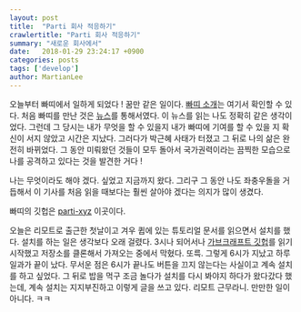 ```yaml
---
layout: post
title:  "Parti 회사 적응하기"
crawlertitle: "Parti 회사 적응하기"
summary: "새로운 회사에서"
date:   2018-01-29 23:24:17 +0900
categories: posts
tags: ['develop']
author: MartianLee
---
```


오늘부터 빠띠에서 일하게 되었다 ! 꿈만 같은 일이다. [빠띠 소개][parti33]는 여기서 확인할 수 있다. 처음 빠띠를 만난 것은 [뉴스][parti44]를 통해서였다. 이 뉴스를 읽는 나도 정확히 같은 생각이었다. 그런데 그 당시는 내가 무엇을 할 수 있을지 내가 빠띠에 기여를 할 수 있을 지 확신이 서지 않았고 시간은 지났다. 그러다가 박근혜 사태가 터졌고 그 뒤로 나의 삶은 완전히 바뀌었다. 그 동안 미뤄왔던 것들이 모두 돌아서 국가권력이라는 끔찍한 모습으로 나를 공격하고 있다는 것을 발견한 거다 !

나는 무엇이라도 해야 겠다. 싶었고 지금까지 왔다. 그리구 그 동안 나도 좌충우돌을 거듭해서 이 기사를 처음 읽을 때보다는 훨씬 살아야 겠다는 의지가 많이 생겼다.

빠띠의 깃헙은 [parti-xyz][parti22] 이곳이다.

오늘은 리모트로 출근한 첫날이고 겨우 큅에 있는 튜토리얼 문서를 읽으면서 설치를 했다. 설치를 하는 일은 생각보다 오래 걸렸다. 3시나 되어서나 [가브크래프트 깃헙][parti11]를 읽기 시작했고 저장소를 클론해서 가져오는 중에서 막혔다. 또륵. 그렇게 6시가 지났고 하루 일과가 끝이 났다. 무서운 점은 6시가 끝나도 버튼을 끄지 않는다는 사실이고 계속 설치를 하고 싶었다. 그 뒤로 밥을 먹구 조금 놀다가 설치를 다시 봐야지 하다가 왔다갔다 했는데, 계속 설치는 지지부진하고 이렇게 글을 쓰고 있다. 리모트 근무라니. 만만한 일이 아니다. ㅋㅋ


[parti11]: https://github.com/parti-coop/govcraft
[parti22]: https://github.com/parti-coop
[parti33]: https://docs.parti.xyz/
[parti44]: http://h21.hani.co.kr/arti/society/society_general/41891.html
